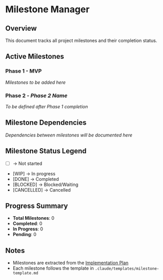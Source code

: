 # Milestone Manager

## Overview
This document tracks all project milestones and their completion status.

## Active Milestones

### Phase 1 - MVP
_Milestones to be added here_

### Phase 2 - _Phase 2 Name_
_To be defined after Phase 1 completion_

## Milestone Dependencies
_Dependencies between milestones will be documented here_

## Milestone Status Legend
- [ ] -> Not started
- [WIP] -> In progress
- [DONE] -> Completed
- [BLOCKED] -> Blocked/Waiting
- [CANCELLED] -> Cancelled

## Progress Summary
- **Total Milestones**: 0
- **Completed**: 0
- **In Progress**: 0
- **Pending**: 0

## Notes
- Milestones are extracted from the [Implementation Plan](IMPLEMENTATION_PLAN.md)
- Each milestone follows the template in `.claude/templates/milestone-template.md`